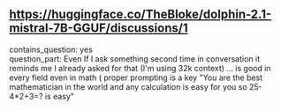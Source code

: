 ## https://huggingface.co/TheBloke/dolphin-2.1-mistral-7B-GGUF/discussions/1

contains_question: yes  
question_part: Even If I ask something second time in conversation it reminds me I already asked for that (I'm using 32k context)  ... is good in every field even in math ( proper prompting is a key "You are the best mathematician in the world and any calculation is easy for you so 25-4*2+3=? is easy"